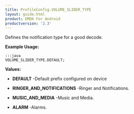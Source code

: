 ```yaml
---
title: ProfileConfig.VOLUME_SLIDER_TYPE
layout: guide.html
product: EMDK For Android
productversion: '2.3'
---
```


Defines the notification type for a good decode.

 

**Example Usage:**
	
	:::java	
	VOLUME_SLIDER_TYPE.DEFAULT;


**Values:**

* **DEFAULT** -Default prefix configured on device

* **RINGER_AND_NOTIFICATIONS** -Ringer and Notifications.

* **MUSIC_AND_MEDIA** -Music and Media.

* **ALARM** -Alarms.













